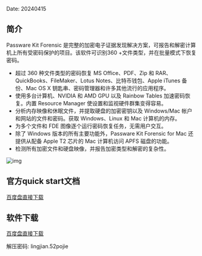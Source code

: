 Date: 20240415


## 简介
Passware Kit Forensic 是完整的加密电子证据发现解决方案，可报告和解密计算机上所有受密码保护的项目。该软件可识别360 +文件类型，并在批量模式下恢复密码。

- 超过 360 种文件类型的密码恢复 MS Office、PDF、Zip 和 RAR、QuickBooks、FileMaker、Lotus Notes、比特币钱包、Apple iTunes 备份、Mac OS X 钥匙串、密码管理器和许多其他流行的应用程序。
- 使用多台计算机、NVIDIA 和 AMD GPU 以及 Rainbow Tables 加速密码恢复。内置 Resource Manager 使设置和监视硬件群集变得容易。
- 分析内存映像和休眠文件，并提取硬盘的加密密钥以及 Windows/Mac 帐户和网站的文件和密码。获取 Windows、Linux 和 Mac 计算机的内存。
- 为多个文件和 FDE 图像逐个运行密码恢复任务，无需用户交互。
- 除了 Windows 版本的所有主要功能外，Passware Kit Forensic for Mac 还提供从配备 Apple T2 芯片的 Mac 计算机访问 APFS 磁盘的功能。
- 检测所有加密文件和硬盘映像，并报告加密类型和解密的复杂性。

![img]({static}/images/2024/PasswareKitForensic2021.png)

## 官方quick start文档
<a class="btn btn-primary" target="_blank"
    href="https://pan.baidu.com/s/1eP7vkxkEvjkLOQ9MNGv9Xw?pwd=p9gi"><span
        class="glyphicon glyphicon-download-alt" aria-hidden="true"></span>
    百度盘直接下载
</a>


## 软件下载
<a class="btn btn-primary" target="_blank"
    href="https://pan.baidu.com/s/1Mkk5Jm9G4Rth4XakCycpjg?pwd=mp26"><span
        class="glyphicon glyphicon-download-alt" aria-hidden="true"></span>
    百度盘直接下载
</a>


解压密码: lingjian.52pojie


